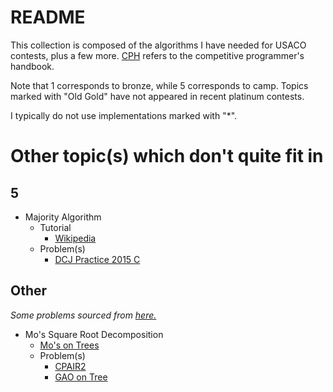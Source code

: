 # README

This collection is composed of the algorithms I have needed for USACO contests, plus a few more. [CPH](https://cses.fi/book.pdf) refers to the competitive programmer's handbook.

Note that 1 corresponds to bronze, while 5 corresponds to camp. Topics marked with "Old Gold" have not appeared in recent platinum contests.

I typically do not use implementations marked with "*".

# Other topic(s) which don't quite fit in

## 5
  * Majority Algorithm
    * Tutorial
      * [Wikipedia](https://en.wikipedia.org/wiki/Boyer%E2%80%93Moore_majority_vote_algorithm)
    * Problem(s)
      * [DCJ Practice 2015 C](https://code.google.com/codejam/contest/4264486/dashboard#s=p2)

## Other
  *Some problems sourced from [here.](http://codeforces.com/blog/entry/54526?#comment-385354)*
  * Mo's Square Root Decomposition
    * [Mo's on Trees](http://codeforces.com/blog/entry/43230)
    * Problem(s)
      * [CPAIR2](http://www.spoj.com/problems/CPAIR2/) [](90)
      * [GAO on Tree](http://www.spoj.com/problems/GOT/) [](113)
      
